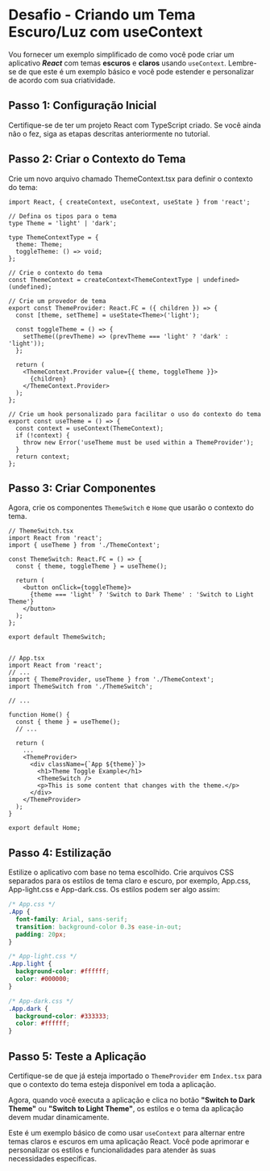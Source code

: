 # Desafio - Criando um Tema Escuro/Luz com useContext

Vou fornecer um exemplo simplificado de como você pode criar um aplicativo ***React*** com temas **escuros** e **claros** usando `useContext`. Lembre-se de que este é um exemplo básico e você pode estender e personalizar de acordo com sua criatividade.

## Passo 1: Configuração Inicial

Certifique-se de ter um projeto React com TypeScript criado. Se você ainda não o fez, siga as etapas descritas anteriormente no tutorial.

## Passo 2: Criar o Contexto do Tema

Crie um novo arquivo chamado ThemeContext.tsx para definir o contexto do tema:

```tsx
import React, { createContext, useContext, useState } from 'react';

// Defina os tipos para o tema
type Theme = 'light' | 'dark';

type ThemeContextType = {
  theme: Theme;
  toggleTheme: () => void;
};

// Crie o contexto do tema
const ThemeContext = createContext<ThemeContextType | undefined>(undefined);

// Crie um provedor de tema
export const ThemeProvider: React.FC = ({ children }) => {
  const [theme, setTheme] = useState<Theme>('light');

  const toggleTheme = () => {
    setTheme((prevTheme) => (prevTheme === 'light' ? 'dark' : 'light'));
  };

  return (
    <ThemeContext.Provider value={{ theme, toggleTheme }}>
      {children}
    </ThemeContext.Provider>
  );
};

// Crie um hook personalizado para facilitar o uso do contexto do tema
export const useTheme = () => {
  const context = useContext(ThemeContext);
  if (!context) {
    throw new Error('useTheme must be used within a ThemeProvider');
  }
  return context;
};
```

## Passo 3: Criar Componentes

Agora, crie os componentes `ThemeSwitch` e `Home` que usarão o contexto do tema.

```tsx
// ThemeSwitch.tsx
import React from 'react';
import { useTheme } from './ThemeContext';

const ThemeSwitch: React.FC = () => {
  const { theme, toggleTheme } = useTheme();

  return (
    <button onClick={toggleTheme}>
      {theme === 'light' ? 'Switch to Dark Theme' : 'Switch to Light Theme'}
    </button>
  );
};

export default ThemeSwitch;


// App.tsx
import React from 'react';
// ...
import { ThemeProvider, useTheme } from './ThemeContext';
import ThemeSwitch from './ThemeSwitch';

// ...

function Home() {
  const { theme } = useTheme();
  // ...

  return (
    ...
    <ThemeProvider>
      <div className={`App ${theme}`}>
        <h1>Theme Toggle Example</h1>
        <ThemeSwitch />
        <p>This is some content that changes with the theme.</p>
      </div>
    </ThemeProvider>
  );
}

export default Home;
```

## Passo 4: Estilização

Estilize o aplicativo com base no tema escolhido. Crie arquivos CSS separados para os estilos de tema claro e escuro, por exemplo, App.css, App-light.css e App-dark.css. Os estilos podem ser algo assim:

```css
/* App.css */
.App {
  font-family: Arial, sans-serif;
  transition: background-color 0.3s ease-in-out;
  padding: 20px;
}

/* App-light.css */
.App.light {
  background-color: #ffffff;
  color: #000000;
}

/* App-dark.css */
.App.dark {
  background-color: #333333;
  color: #ffffff;
}
```

## Passo 5: Teste a Aplicação

Certifique-se de que já esteja importado o `ThemeProvider` em `Index.tsx` para que o contexto do tema esteja disponível em toda a aplicação.

Agora, quando você executa a aplicação e clica no botão **"Switch to Dark Theme"** ou **"Switch to Light Theme"**, os estilos e o tema da aplicação devem mudar dinamicamente.

Este é um exemplo básico de como usar `useContext` para alternar entre temas claros e escuros em uma aplicação React. Você pode aprimorar e personalizar os estilos e funcionalidades para atender às suas necessidades específicas.